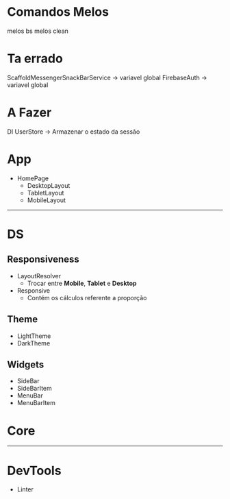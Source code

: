# Comandos Melos

melos bs
melos clean

# Ta errado

ScaffoldMessengerSnackBarService -> variavel global
FirebaseAuth -> variavel global

# A Fazer
DI
UserStore -> Armazenar o estado da sessão

# App

- HomePage
  - DesktopLayout
  - TabletLayout
  - MobileLayout

---

# DS

## Responsiveness

- LayoutResolver
  - Trocar entre **Mobile**, **Tablet** e **Desktop**
- Responsive
  - Contém os cálculos referente a proporção

## Theme

- LightTheme
- DarkTheme

## Widgets

- SideBar
- SideBarItem
- MenuBar
- MenuBarItem

# Core

---

# DevTools

- Linter
